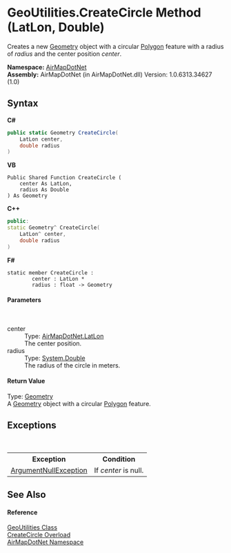 # GeoUtilities.CreateCircle Method (LatLon, Double)
 

Creates a new <a href="T_AirMapDotNet_Entities_GeoJSON_Geometry">Geometry</a> object with a circular <a href="T_AirMapDotNet_Entities_GeoJSON_GeoObjects_Polygon">Polygon</a> feature with a radius of *radius* and the center position *center*.

**Namespace:**&nbsp;<a href="N_AirMapDotNet">AirMapDotNet</a><br />**Assembly:**&nbsp;AirMapDotNet (in AirMapDotNet.dll) Version: 1.0.6313.34627 (1.0)

## Syntax

**C#**<br />
``` C#
public static Geometry CreateCircle(
	LatLon center,
	double radius
)
```

**VB**<br />
``` VB
Public Shared Function CreateCircle ( 
	center As LatLon,
	radius As Double
) As Geometry
```

**C++**<br />
``` C++
public:
static Geometry^ CreateCircle(
	LatLon^ center, 
	double radius
)
```

**F#**<br />
``` F#
static member CreateCircle : 
        center : LatLon * 
        radius : float -> Geometry 

```


#### Parameters
&nbsp;<dl><dt>center</dt><dd>Type: <a href="T_AirMapDotNet_LatLon">AirMapDotNet.LatLon</a><br />The center position.</dd><dt>radius</dt><dd>Type: <a href="http://msdn2.microsoft.com/en-us/library/643eft0t" target="_blank">System.Double</a><br />The radius of the circle in meters.</dd></dl>

#### Return Value
Type: <a href="T_AirMapDotNet_Entities_GeoJSON_Geometry">Geometry</a><br />A <a href="T_AirMapDotNet_Entities_GeoJSON_Geometry">Geometry</a> object with a circular <a href="T_AirMapDotNet_Entities_GeoJSON_GeoObjects_Polygon">Polygon</a> feature.

## Exceptions
&nbsp;<table><tr><th>Exception</th><th>Condition</th></tr><tr><td><a href="http://msdn2.microsoft.com/en-us/library/27426hcy" target="_blank">ArgumentNullException</a></td><td>If *center* is null.</td></tr></table>

## See Also


#### Reference
<a href="T_AirMapDotNet_GeoUtilities">GeoUtilities Class</a><br /><a href="Overload_AirMapDotNet_GeoUtilities_CreateCircle">CreateCircle Overload</a><br /><a href="N_AirMapDotNet">AirMapDotNet Namespace</a><br />